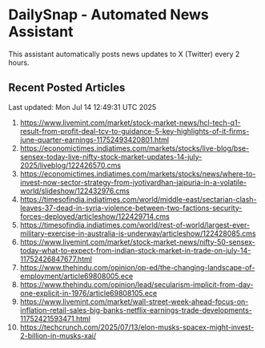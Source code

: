 # DailySnap - Automated News Assistant

This assistant automatically posts news updates to X (Twitter) every 2 hours.

## Recent Posted Articles

Last updated: Mon Jul 14 12:49:31 UTC 2025

1. https://www.livemint.com/market/stock-market-news/hcl-tech-q1-result-from-profit-deal-tcv-to-guidance-5-key-highlights-of-it-firms-june-quarter-earnings-11752493420801.html
2. https://economictimes.indiatimes.com/markets/stocks/live-blog/bse-sensex-today-live-nifty-stock-market-updates-14-july-2025/liveblog/122426570.cms
3. https://economictimes.indiatimes.com/markets/stocks/news/where-to-invest-now-sector-strategy-from-jyotivardhan-jaipuria-in-a-volatile-world/slideshow/122432976.cms
4. https://timesofindia.indiatimes.com/world/middle-east/sectarian-clash-leaves-37-dead-in-syria-violence-between-two-factions-security-forces-deployed/articleshow/122429714.cms
5. https://timesofindia.indiatimes.com/world/rest-of-world/largest-ever-military-exercise-in-australia-is-underway/articleshow/122428085.cms
6. https://www.livemint.com/market/stock-market-news/nifty-50-sensex-today-what-to-expect-from-indian-stock-market-in-trade-on-july-14-11752426847677.html
7. https://www.thehindu.com/opinion/op-ed/the-changing-landscape-of-employment/article69808005.ece
8. https://www.thehindu.com/opinion/lead/secularism-implicit-from-day-one-explicit-in-1976/article69808105.ece
9. https://www.livemint.com/market/wall-street-week-ahead-focus-on-inflation-retail-sales-big-banks-netflix-earnings-trade-developments-11752421593471.html
10. https://techcrunch.com/2025/07/13/elon-musks-spacex-might-invest-2-billion-in-musks-xai/
